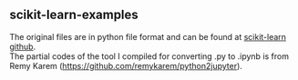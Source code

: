 ## scikit-learn-examples
The original files are in python file format and can be found at [scikit-learn github](https://github.com/scikit-learn/scikit-learn/tree/95d4f0841d57e8b5f6b2a570312e9d832e69debc).\
The partial codes of the tool I compiled for converting .py to .ipynb is from Remy Karem (https://github.com/remykarem/python2jupyter).
